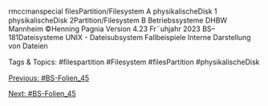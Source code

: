 rmccmanspecial ﬁlesPartition/Filesystem A
physikalischeDisk 1
physikalischeDisk 2Partition/Filesystem B
Betriebssysteme DHBW Mannheim ©Henning Pagnia Version 4.23 Fr¨uhjahr 2023 BS–181Dateisysteme UNIX - Dateisubsystem Fallbeispiele
Interne Darstellung von Dateien

   Tags & Topics:
   #ﬁlespartition
   #Filesystem
   #ﬁlesPartition
   #physikalischeDisk

[Previous: #BS-Folien_45](BS-Folien_45.md)

[Next: #BS-Folien_45](BS-Folien_45.md)